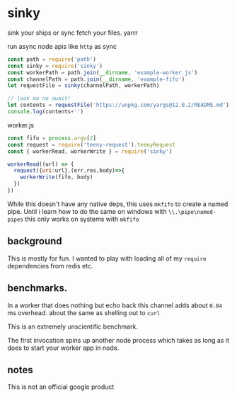 # sinky

sink your ships or sync fetch your files. yarrr

run async node apis like `http` as sync

```js
const path = require('path')
const sinky = require('sinky')
const workerPath = path.join(__dirname, 'example-worker.js')
const channelPath = path.join(__dirname, 'example-fifo')
let requestFile = sinky(channelPath, workerPath)

// look ma no await!
let contents = requestFile('https://unpkg.com/yargs@12.0.2/README.md')
console.log(contents+'')
```

worker.js

```js
const fifo = process.argv[2]
const request = require('teeny-request').teenyRequest
const { workerRead, workerWrite } = require('sinky')

workerRead((url) => {
  request({uri:url},(err,res,body)=>{
    workerWrite(fifo, body)
  })
})
```

While this doesn't have any native deps, this uses `mkfifo` to create a named pipe.
Until i learn how to do the same on windows with `\\.\pipe\named-pipes` this only works on systems with `mkfifo`

## background

This is mostly for fun. I wanted to play with loading all of my `require` dependencies from redis etc.

## benchmarks.

In a worker that does nothing but echo back this channel adds about `0.04` ms overhead. about the same as shelling out to `curl`

This is an extremely unscientific benchmark.

The first invocation spins up another node process which takes as long as it does to start your worker app in node.


## notes

This is not an official google product
